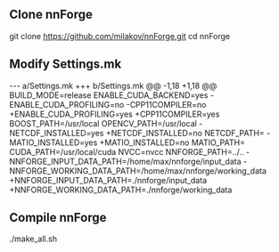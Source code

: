 
Clone nnForge
-------------
git clone https://github.com/milakov/nnForge.git
cd nnForge

Modify Settings.mk
------------------
--- a/Settings.mk
+++ b/Settings.mk
@@ -1,18 +1,18 @@
 BUILD_MODE=release
 ENABLE_CUDA_BACKEND=yes
-ENABLE_CUDA_PROFILING=no
-CPP11COMPILER=no
+ENABLE_CUDA_PROFILING=yes
+CPP11COMPILER=yes
 BOOST_PATH=/usr/local
 OPENCV_PATH=/usr/local
-NETCDF_INSTALLED=yes
+NETCDF_INSTALLED=no
 NETCDF_PATH=
-MATIO_INSTALLED=yes
+MATIO_INSTALLED=no
 MATIO_PATH=
 CUDA_PATH=/usr/local/cuda
 NVCC=nvcc
 NNFORGE_PATH=../..
-NNFORGE_INPUT_DATA_PATH=/home/max/nnforge/input_data
-NNFORGE_WORKING_DATA_PATH=/home/max/nnforge/working_data
+NNFORGE_INPUT_DATA_PATH=./nnforge/input_data
+NNFORGE_WORKING_DATA_PATH=./nnforge/working_data


Compile nnForge
---------------
./make_all.sh